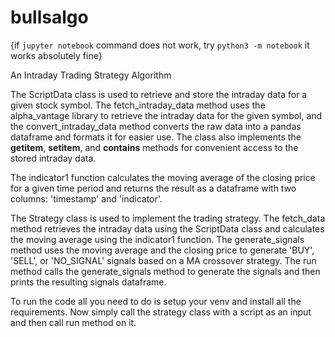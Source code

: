 # bullsalgo

{if `jupyter notebook` command does not work, try `python3 -m notebook` it works absolutely fine}

An Intraday Trading Strategy Algorithm

The ScriptData class is used to retrieve and store the intraday data for a given stock symbol. The fetch_intraday_data method uses the alpha_vantage library to retrieve the intraday data for the given symbol, and the convert_intraday_data method converts the raw data into a pandas dataframe and formats it for easier use. The class also implements the __getitem__, __setitem__, and __contains__ methods for convenient access to the stored intraday data.

The indicator1 function calculates the moving average of the closing price for a given time period and returns the result as a dataframe with two columns: 'timestamp' and 'indicator'.

The Strategy class is used to implement the trading strategy. The fetch_data method retrieves the intraday data using the ScriptData class and calculates the moving average using the indicator1 function. The generate_signals method uses the moving average and the closing price to generate 'BUY', 'SELL', or 'NO_SIGNAL' signals based on a MA crossover strategy. The run method calls the generate_signals method to generate the signals and then prints the resulting signals dataframe.

To run the code all you need to do is setup your venv and install all the requirements. Now simply call the strategy class with a script as an input and then call run method on it.
